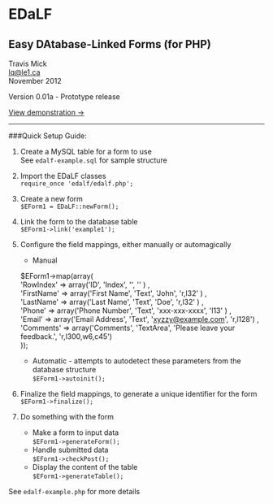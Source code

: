 EDaLF
=====

Easy DAtabase-Linked Forms (for PHP)
------------------------------------
Travis Mick  
lq@le1.ca  
November 2012

Version 0.01a - Prototype release

[View demonstration ->](http://le1.ca/home/edalf/)

- - -

###Quick Setup Guide:
1. Create a MySQL table for a form to use  
    See `edalf-example.sql` for sample structure

2. Import the EDaLF classes  
    `require_once 'edalf/edalf.php';`

3. Create a new form  
    `$EForm1 = EDaLF::newForm();`

4. Link the form to the database table  
    `$EForm1->link('example1');`

5. Configure the field mappings, either manually or automagically
    * Manual  
    
    $EForm1->map(array(  
        'RowIndex'    => array('ID',            'Index',    '',                            ''      ) ,  
        'FirstName'   => array('First Name',    'Text',     'John',                        'r,l32' ) ,  
        'LastName'    => array('Last Name',     'Text',     'Doe',                         'r,l32' ) ,    
        'Phone'       => array('Phone Number',  'Text',     'xxx-xxx-xxxx',                'l13'   ) ,    
        'Email'       => array('Email Address', 'Text',     'xyzzy@example.com',           'r,l128') ,    
        'Comments'    => array('Comments',      'TextArea', 'Please leave your feedback.', 'r,l300,w6,c45')  
    ));  

    * Automatic - attempts to autodetect these parameters from the database structure  
    `$EForm1->autoinit();`

6. Finalize the field mappings, to generate a unique identifier for the form  
    `$EForm1->finalize();`

7. Do something with the form
    * Make a form to input data  
    `$EForm1->generateForm();`
    * Handle submitted data  
    `$EForm1->checkPost();`
    * Display the content of the table  
    `$EForm1->generateTable();`

See `edalf-example.php` for more details
